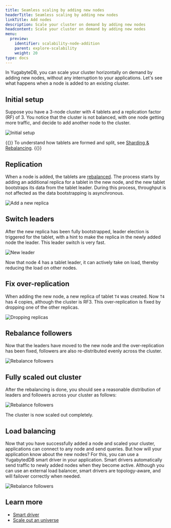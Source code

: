 ```yaml
---
title: Seamless scaling by adding new nodes
headerTitle: Seamless scaling by adding new nodes
linkTitle: Add nodes
description: Scale your cluster on demand by adding new nodes
headcontent: Scale your cluster on demand by adding new nodes
menu:
  preview:
    identifier: scalability-node-addition
    parent: explore-scalability
    weight: 20
type: docs
---
```


In YugabyteDB, you can scale your cluster horizontally on demand by adding new nodes, without any interruption to your applications. Let's see what happens when a node is added to an existing cluster.

## Initial setup

Suppose you have a 3-node cluster with 4 tablets and a replication factor (RF) of 3. You notice that the cluster is not balanced, with one node getting more traffic, and decide to add another node to the cluster.

![Initial setup](/images/explore/scalability/node-addition-cluster-setup.png)

{{<tip>}}
To understand how tablets are formed and split, see [Sharding & Rebalancing](./sharding-rebalancing).
{{</tip>}}

## Replication

When a node is added, the tablets are [rebalanced](./sharding-rebalancing#rebalancing). The process starts by adding an additional replica for a tablet in the new node, and the new tablet bootstraps its data from the tablet leader. During this process, throughput is not affected as the data bootstrapping is asynchronous.

![Add a new replica](/images/explore/scalability/node-addition-replication.png)

## Switch leaders

After the new replica has been fully bootstrapped, leader election is triggered for the tablet, with a hint to make the replica in the newly added node the leader. This leader switch is very fast.

![New leader](/images/explore/scalability/node-addition-new-leader.png)

Now that node 4 has a tablet leader, it can actively take on load, thereby reducing the load on other nodes.

## Fix over-replication

When adding the new node, a new replica of tablet `T4` was created. Now `T4` has 4 copies, although the cluster is RF3. This over-replication is fixed by dropping one of the other replicas.

![Dropping replicas](/images/explore/scalability/node-addition-dropping-replicas.png)

## Rebalance followers

Now that the leaders have moved to the new node and the over-replication has been fixed, followers are also re-distributed evenly across the cluster.

![Rebalance followers](/images/explore/scalability/node-addition-rebalance-followers.png)

## Fully scaled out cluster

After the rebalancing is done, you should see a reasonable distribution of leaders and followers across your cluster as follows:

![Rebalance followers](/images/explore/scalability/node-addition-complete.png)

The cluster is now scaled out completely.

## Load balancing

Now that you have successfully added a node and scaled your cluster, applications can connect to any node and send queries. But how will your application know about the new nodes? For this, you can use a YugabytedDB smart driver in your application. Smart drivers automatically send traffic to newly added nodes when they become active. Although you can use an external load balancer, smart drivers are topology-aware, and will failover correctly when needed.

![Rebalance followers](/images/explore/scalability/node-addition-smart-driver.png)

## Learn more

- [Smart driver](../../../drivers-orms/smart-drivers/)
- [Scale out an universe](./scaling-universe)
